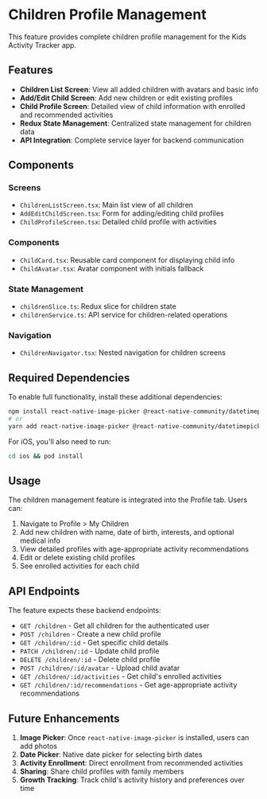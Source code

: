 # Children Profile Management

This feature provides complete children profile management for the Kids Activity Tracker app.

## Features

- **Children List Screen**: View all added children with avatars and basic info
- **Add/Edit Child Screen**: Add new children or edit existing profiles
- **Child Profile Screen**: Detailed view of child information with enrolled and recommended activities
- **Redux State Management**: Centralized state management for children data
- **API Integration**: Complete service layer for backend communication

## Components

### Screens
- `ChildrenListScreen.tsx`: Main list view of all children
- `AddEditChildScreen.tsx`: Form for adding/editing child profiles
- `ChildProfileScreen.tsx`: Detailed child profile with activities

### Components
- `ChildCard.tsx`: Reusable card component for displaying child info
- `ChildAvatar.tsx`: Avatar component with initials fallback

### State Management
- `childrenSlice.ts`: Redux slice for children state
- `childrenService.ts`: API service for children-related operations

### Navigation
- `ChildrenNavigator.tsx`: Nested navigation for children screens

## Required Dependencies

To enable full functionality, install these additional dependencies:

```bash
npm install react-native-image-picker @react-native-community/datetimepicker
# or
yarn add react-native-image-picker @react-native-community/datetimepicker
```

For iOS, you'll also need to run:
```bash
cd ios && pod install
```

## Usage

The children management feature is integrated into the Profile tab. Users can:

1. Navigate to Profile > My Children
2. Add new children with name, date of birth, interests, and optional medical info
3. View detailed profiles with age-appropriate activity recommendations
4. Edit or delete existing child profiles
5. See enrolled activities for each child

## API Endpoints

The feature expects these backend endpoints:

- `GET /children` - Get all children for the authenticated user
- `POST /children` - Create a new child profile
- `GET /children/:id` - Get specific child details
- `PATCH /children/:id` - Update child profile
- `DELETE /children/:id` - Delete child profile
- `POST /children/:id/avatar` - Upload child avatar
- `GET /children/:id/activities` - Get child's enrolled activities
- `GET /children/:id/recommendations` - Get age-appropriate activity recommendations

## Future Enhancements

1. **Image Picker**: Once `react-native-image-picker` is installed, users can add photos
2. **Date Picker**: Native date picker for selecting birth dates
3. **Activity Enrollment**: Direct enrollment from recommended activities
4. **Sharing**: Share child profiles with family members
5. **Growth Tracking**: Track child's activity history and preferences over time